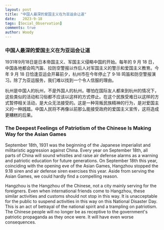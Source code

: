 ```yaml
---
layout: post
title: "中国人最深的爱国主义在为亚运会让道"
date:   2023-9-18
tags: [Social_Observation]
comments: true
author: Woody
---
```

### 中国人最深的爱国主义在为亚运会让道

1931年9月18日是日本帝国主义、军国主义侵略中国的开始。每年的 9 月 18 日，中国各地都会鸣汽笛、拉防空警报以作后人对军国主义的警示和爱国主义教育。今年 9 月 18 日恰逢亚运会开幕前夕，杭州市在今年停止了 9·18 鸣笛和防空警报演习。除了为亚运服务，我们难以找到一个令人信服的理由。

杭州是中国人的杭州，不是外国人的杭州。哪怕在国际友人都来到杭州的情况下，这些类似的活动和习俗都不应该以这样的方式停止。在这个民族受难日以这样的方式暂停相关活动，是大众无法接受的。这是一种背叛民族精神的行为，是对爱国主义的一种践踏。中国人民将不再像以前那么能接受政府的爱国主义宣传，这将造成更糟糕的后果。

### The Deepest Feelings of Patriotism of the Chinese Is Making Way for the Asian Games

September 18th, 1931 was the beginning of the Japanese imperialist and militaristic aggression against China. Every year on September 18th, all parts of China will sound whistles and raise air defense alarms as a warning and patriotic education for future generations. On September 18th this year, coinciding with the opening eve of the Asian Games, Hangzhou stopped the 9.18 siren and air defense siren exercises this year. Aside from serving the Asian Games, we could hardly find a compelling reason. 

Hangzhou is the Hangzhou of the Chinese, not a city mainly serving for the foreigners. Even when international friends come to Hangzhou, these similar activities and customs should not stop in this way. It is unacceptable for the public to suspend activities in this way on this National Disaster Day. This is an act of betrayal of the national spirit and a trampling on patriotism. The Chinese people will no longer be as receptive to the government's patriotic propaganda as they once were. It will have even worse consequences.
